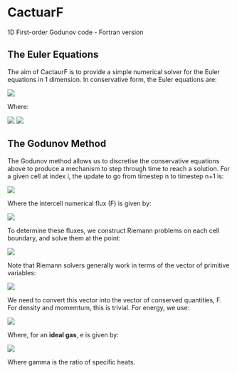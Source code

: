 # CactuarF
1D First-order Godunov code - Fortran version

## The Euler Equations
The aim of CactaurF is to provide a simple numerical solver for the Euler equations in 1 dimension. In conservative form, the Euler equations are:

<img src="https://render.githubusercontent.com/render/math?math=\mathbf{U}_t %2B \mathbf{F}(\mathbf{U})_x = 0">

Where:

<img src="https://render.githubusercontent.com/render/math?math=\mathbf{U} = \begin{bmatrix}\rho\\\rho u\\E\end{bmatrix}">

<img src="https://render.githubusercontent.com/render/math?math=\mathbf{F} = \begin{bmatrix}\rho u\\\rho u^2 %2B p\\u(E%2Bp)\end{bmatrix}">

## The Godunov Method
The Godunov method allows us to discretise the conservative equations above to produce a mechanism to step through time to reach a solution. For a given cell at index i, the update to go from timestep n to timestep n+1 is:

<img src="https://render.githubusercontent.com/render/math?math=\mathbf{U}_i^{n%2B1} =  \frac{\Delta t}{\Delta x}  \left ( \mathbf{F}_{i-\frac{1}{2}} - \mathbf{F}_{i%2B\frac{1}{2}} \right )">

Where the intercell numerical flux (F) is given by:

<img src="https://render.githubusercontent.com/render/math?math=\mathbf{F}_{i%2B\frac{1}{2}} = \mathbf{F}(\mathbf{U}_{i%2B\frac{1}{2}}(0))">

To determine these fluxes, we construct Riemann problems on each cell boundary, and solve them at the point:

<img src="https://render.githubusercontent.com/render/math?math=S = \frac{x}{t} = 0">

Note that Riemann solvers generally work in terms of the vector of primitive variables:

<img src="https://render.githubusercontent.com/render/math?math=\mathbf{W} =  \begin{bmatrix}\rho\\u\\p\end{bmatrix}">

We need to convert this vector into the vector of conserved quantities, F. For density and momemtum, this is trivial. For energy, we use:

<img src="https://render.githubusercontent.com/render/math?math=E = \rho(\frac{1}{2}u^2 %2B e)">

Where, for an **ideal gas**, e is given by:

<img src="https://render.githubusercontent.com/render/math?math=e = \frac{p}{\rho(\gamma - 1)}">

Where gamma is the ratio of specific heats.
